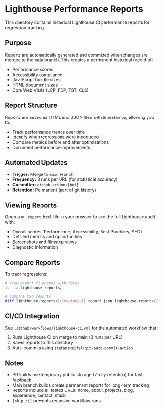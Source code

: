 # Lighthouse Performance Reports

This directory contains historical Lighthouse CI performance reports for regression tracking.

## Purpose

Reports are automatically generated and committed when changes are merged to the `main` branch. This creates a permanent historical record of:
- Performance scores
- Accessibility compliance
- JavaScript bundle sizes
- HTML document sizes
- Core Web Vitals (LCP, FCP, TBT, CLS)

## Report Structure

Reports are saved as HTML and JSON files with timestamps, allowing you to:
- Track performance trends over time
- Identify when regressions were introduced
- Compare metrics before and after optimizations
- Document performance improvements

## Automated Updates

- **Trigger:** Merge to `main` branch
- **Frequency:** 3 runs per URL (for statistical accuracy)
- **Committer:** `github-actions[bot]`
- **Retention:** Permanent (part of git history)

## Viewing Reports

Open any `.report.html` file in your browser to see the full Lighthouse audit with:
- Overall scores (Performance, Accessibility, Best Practices, SEO)
- Detailed metrics and opportunities
- Screenshots and filmstrip views
- Diagnostic information

## Compare Reports

To track regressions:
```bash
# View report filenames with dates
ls -la lighthouse-reports/

# Compare two reports
diff lighthouse-reports/[timestamp-1].report.json lighthouse-reports/[timestamp-2].report.json
```

## CI/CD Integration

See `.github/workflows/lighthouse-ci.yml` for the automated workflow that:
1. Runs Lighthouse CI on merge to main (3 runs per URL)
2. Saves reports to this directory
3. Auto-commits using `stefanzweifel/git-auto-commit-action`

## Notes

- PR builds use temporary public storage (7-day retention) for fast feedback
- Main branch builds create permanent reports for long-term tracking
- Reports include all tested URLs: home, about, projects, blog, experience, contact, stack
- `[skip ci]` prevents recursive workflow runs
